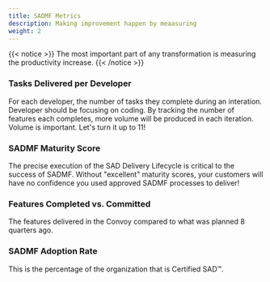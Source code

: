 ```yaml
---
title: SADMF Metrics
description: Making improvement happen by meaasuring
weight: 2
---
```


{{< notice >}}
The most important part of any transformation is measuring the productivity increase. 
{{< /notice >}}

### Tasks Delivered per Developer

For each developer, the number of tasks they complete during an interation. Developer should be focusing on coding. By tracking the number of features each completes, more volume will be produced in each iteration. Volume is important. Let's turn it up to 11!

### SADMF Maturity Score

The precise execution of the SAD Delivery Lifecycle is critical to the success of SADMF. Without "excellent" maturity scores, your customers will have no confidence you used approved SADMF processes to deliver!

### Features Completed vs. Committed

The features delivered in the Convoy compared to what was planned 8 quarters ago.

### SADMF Adoption Rate

This is the percentage of the organization that is Certified SAD&trade;.
